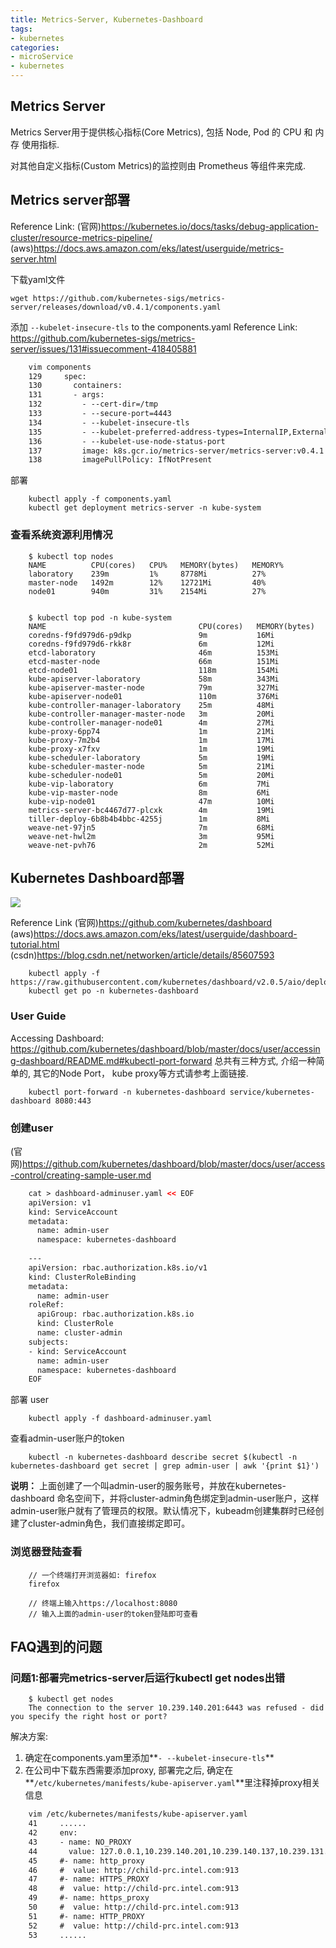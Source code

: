 ```yaml
---
title: Metrics-Server, Kubernetes-Dashboard
tags:
- kubernetes
categories:
- microService
- kubernetes
---
```


## **Metrics Server**
Metrics Server用于提供核心指标(Core Metrics), 包括 Node, Pod 的 CPU 和 内存 使用指标.  

对其他自定义指标(Custom Metrics)的监控则由 Prometheus 等组件来完成.  


## **Metrics server部署**
Reference Link: 
(官网)https://kubernetes.io/docs/tasks/debug-application-cluster/resource-metrics-pipeline/
(aws)https://docs.aws.amazon.com/eks/latest/userguide/metrics-server.html

下载yaml文件

	wget https://github.com/kubernetes-sigs/metrics-server/releases/download/v0.4.1/components.yaml
添加 `--kubelet-insecure-tls` to the components.yaml
Reference Link: https://github.com/kubernetes-sigs/metrics-server/issues/131#issuecomment-418405881

```xml
	vim components
	129     spec:
	130       containers:
	131       - args:
	132         - --cert-dir=/tmp
	133         - --secure-port=4443
	134         - --kubelet-insecure-tls
	135         - --kubelet-preferred-address-types=InternalIP,ExternalIP,Hostname
	136         - --kubelet-use-node-status-port
	137         image: k8s.gcr.io/metrics-server/metrics-server:v0.4.1
	138         imagePullPolicy: IfNotPresent
```

部署

```shell
	kubectl apply -f components.yaml
	kubectl get deployment metrics-server -n kube-system
```

### **查看系统资源利用情况**

```shell
	$ kubectl top nodes
	NAME          CPU(cores)   CPU%   MEMORY(bytes)   MEMORY%
	laboratory    239m         1%     8778Mi          27%
	master-node   1492m        12%    12721Mi         40%
	node01        940m         31%    2154Mi          27%


	$ kubectl top pod -n kube-system
	NAME                                  CPU(cores)   MEMORY(bytes)
	coredns-f9fd979d6-p9dkp               9m           16Mi
	coredns-f9fd979d6-rkk8r               6m           12Mi
	etcd-laboratory                       46m          153Mi
	etcd-master-node                      66m          151Mi
	etcd-node01                           118m         154Mi
	kube-apiserver-laboratory             58m          343Mi
	kube-apiserver-master-node            79m          327Mi
	kube-apiserver-node01                 110m         376Mi
	kube-controller-manager-laboratory    25m          48Mi
	kube-controller-manager-master-node   3m           20Mi
	kube-controller-manager-node01        4m           27Mi
	kube-proxy-6pp74                      1m           21Mi
	kube-proxy-7m2b4                      1m           17Mi
	kube-proxy-x7fxv                      1m           19Mi
	kube-scheduler-laboratory             5m           19Mi
	kube-scheduler-master-node            5m           21Mi
	kube-scheduler-node01                 5m           20Mi
	kube-vip-laboratory                   6m           7Mi
	kube-vip-master-node                  8m           6Mi
	kube-vip-node01                       47m          10Mi
	metrics-server-bc4467d77-plcxk        4m           19Mi
	tiller-deploy-6b8b4b4bbc-4255j        1m           8Mi
	weave-net-97jn5                       7m           68Mi
	weave-net-hwl2m                       3m           95Mi
	weave-net-pvh76                       2m           52Mi
```

## **Kubernetes Dashboard部署**

![](01.JPG)

Reference Link
(官网)https://github.com/kubernetes/dashboard
(aws)https://docs.aws.amazon.com/eks/latest/userguide/dashboard-tutorial.html
(csdn)https://blog.csdn.net/networken/article/details/85607593

```shell
	kubectl apply -f https://raw.githubusercontent.com/kubernetes/dashboard/v2.0.5/aio/deploy/recommended.yaml
	kubectl get po -n kubernetes-dashboard
```

### **User Guide**

Accessing Dashboard: https://github.com/kubernetes/dashboard/blob/master/docs/user/accessing-dashboard/README.md#kubectl-port-forward
总共有三种方式, 介绍一种简单的, 其它的Node Port， kube proxy等方式请参考上面链接.

```shell
	kubectl port-forward -n kubernetes-dashboard service/kubernetes-dashboard 8080:443
```

### **创建user**
(官网)https://github.com/kubernetes/dashboard/blob/master/docs/user/access-control/creating-sample-user.md

```xml
	cat > dashboard-adminuser.yaml << EOF
	apiVersion: v1
	kind: ServiceAccount
	metadata:
	  name: admin-user
	  namespace: kubernetes-dashboard
	
	---
	apiVersion: rbac.authorization.k8s.io/v1
	kind: ClusterRoleBinding
	metadata:
	  name: admin-user
	roleRef:
	  apiGroup: rbac.authorization.k8s.io
	  kind: ClusterRole
	  name: cluster-admin
	subjects:
	- kind: ServiceAccount
	  name: admin-user
	  namespace: kubernetes-dashboard  
	EOF
```

部署 user

```shell
	kubectl apply -f dashboard-adminuser.yaml
```

查看admin-user账户的token

```shell
	kubectl -n kubernetes-dashboard describe secret $(kubectl -n kubernetes-dashboard get secret | grep admin-user | awk '{print $1}')
```
**说明：** 上面创建了一个叫admin-user的服务账号，并放在kubernetes-dashboard 命名空间下，并将cluster-admin角色绑定到admin-user账户，这样admin-user账户就有了管理员的权限。默认情况下，kubeadm创建集群时已经创建了cluster-admin角色，我们直接绑定即可。  
### **浏览器登陆查看**

```shell
	// 一个终端打开浏览器如: firefox
	firefox
	
	// 终端上输入https://localhost:8080
	// 输入上面的admin-user的token登陆即可查看
```

## **FAQ遇到的问题**

### **问题1:部署完metrics-server后运行kubectl get nodes出错**

```shell
	$ kubectl get nodes
	The connection to the server 10.239.140.201:6443 was refused - did you specify the right host or port?
```
解决方案:
1. 确定在components.yam里添加**`- --kubelet-insecure-tls`**
2. 在公司中下载东西需要添加proxy, 部署完之后, 确定在**`/etc/kubernetes/manifests/kube-apiserver.yaml`**里注释掉proxy相关信息


```xml
	vim /etc/kubernetes/manifests/kube-apiserver.yaml
	41     ......
	42     env:
	43     - name: NO_PROXY
	44       value: 127.0.0.1,10.239.140.201,10.239.140.137,10.239.131.210,10.239.140.50,master-node,laboratory,node01,k8s-vip
	45     #- name: http_proxy
	46     #  value: http://child-prc.intel.com:913
	47     #- name: HTTPS_PROXY
	48     #  value: http://child-prc.intel.com:913
	49     #- name: https_proxy
	50     #  value: http://child-prc.intel.com:913
	51     #- name: HTTP_PROXY
	52     #  value: http://child-prc.intel.com:913
	53     ......
```
